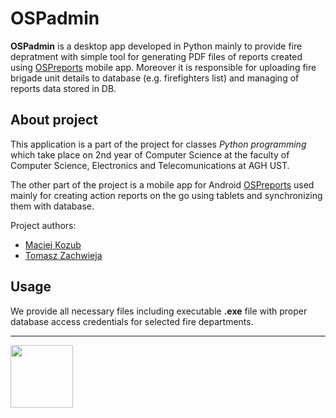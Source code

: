 # OSPadmin

**OSPadmin** is a desktop app developed in Python mainly to provide fire depratment with simple tool for generating PDF files of reports created using [OSPreports](https://github.com/macko99/OSPapp) mobile app. Moreover it is responsible for uploading fire brigade unit details to database (e.g. firefighters list) and managing of reports data stored in DB. 

## About project

This application is a part of the project for classes *Python programming* which take place on 2nd year of Computer Science at the faculty of Computer Science, Electronics and Telecomunications at AGH UST.

The other part of the project is a mobile app for Android [OSPreports](https://github.com/macko99/OSPapp) used mainly for creating action reports on the go using tablets and synchronizing them with database. 

Project authors:
- [Maciej Kozub](https://github.com/macko99)
- [Tomasz Zachwieja](https://github.com/tombush0)

## Usage

We provide all necessary files including executable **.exe** file with proper database access credentials for selected fire departments.

---
<img src="https://raw.githubusercontent.com/macko99/OSPadmin/master/logo.ico" height="100">
